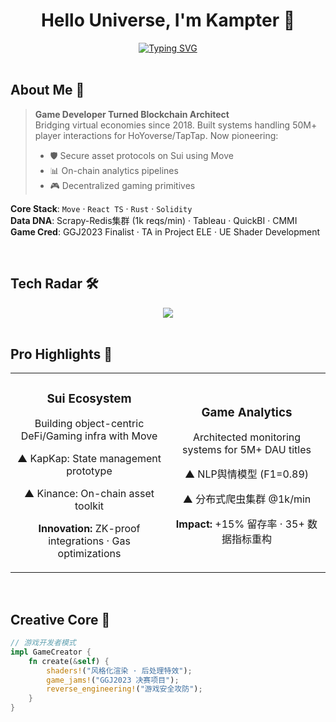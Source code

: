 <div align="center">
  
  # Hello Universe, I'm Kampter 🚀

  <a href="https://kampter.github.io">
    <img src="https://readme-typing-svg.demolab.com?font=JetBrains+Mono&duration=3000&pause=1000&color=00F5D4&center=true&vCenter=true&width=435&lines=Full+Stack+Developer;Web3+Explorer;Smart+Contract+Engineer" alt="Typing SVG" />
  </a>

</div>

<br/>

## About Me 💫

> **Game Developer Turned Blockchain Architect**  
> Bridging virtual economies since 2018. Built systems handling 50M+ player interactions for HoYoverse/TapTap. Now pioneering:  
> - 🛡️ Secure asset protocols on Sui using Move
> - 📊 On-chain analytics pipelines
> - 🎮 Decentralized gaming primitives

**Core Stack**: `Move` · `React TS` · `Rust` · `Solidity`  
**Data DNA**: Scrapy-Redis集群 (1k reqs/min) · Tableau · QuickBI · CMMI  
**Game Cred**: GGJ2023 Finalist · TA in Project ELE · UE Shader Development

<br/>

## Tech Radar 🛠

<div align="center">
  <img src="https://skillicons.dev/icons?i=react,ts,rust,move,solidity,python,nodejs,next,tailwind,aws,redis,grafana&theme=dark" />
</div>

<br/>

## Pro Highlights 🌟

<table>
  <tr>
    <td width="50%">
      <h3 align="center">Sui Ecosystem</h3>
      <div align="center">
        <p>Building object-centric DeFi/Gaming infra with Move</p>
        <p>▲ KapKap: State management prototype</p>
        <p>▲ Kinance: On-chain asset toolkit</p>
        <p><strong>Innovation:</strong> ZK-proof integrations · Gas optimizations</p>
      </div>
    </td>
    <td width="50%">
      <h3 align="center">Game Analytics</h3>
      <div align="center">
        <p>Architected monitoring systems for 5M+ DAU titles</p>
        <p>▲ NLP舆情模型 (F1=0.89)</p>
        <p>▲ 分布式爬虫集群 @1k/min</p>
        <p><strong>Impact:</strong> +15% 留存率 · 35+ 数据指标重构</p>
      </div>
    </td>
  </tr>
</table>

<br/>

## Creative Core 🎨

```rust
// 游戏开发者模式
impl GameCreator {
    fn create(&self) {
        shaders!("风格化渲染 · 后处理特效"); 
        game_jams!("GGJ2023 决赛项目");
        reverse_engineering!("游戏安全攻防");
    }
}